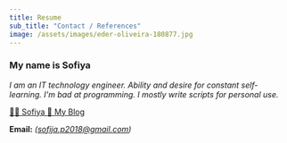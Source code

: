 ```yaml
---
title: Resume
sub_title: "Contact / References"
image: /assets/images/eder-oliveira-180877.jpg
---
```


### My name is Sofiya
_I am an IT technology engineer. Ability and desire for constant self-learning. I'm bad at programming. I mostly write scripts for personal use._

[🌸🐳 Sofiya 👋 My Blog](https://sofi2025-cpu.github.io/)

**Email:** _(sofija.p2018@gmail.com)_
